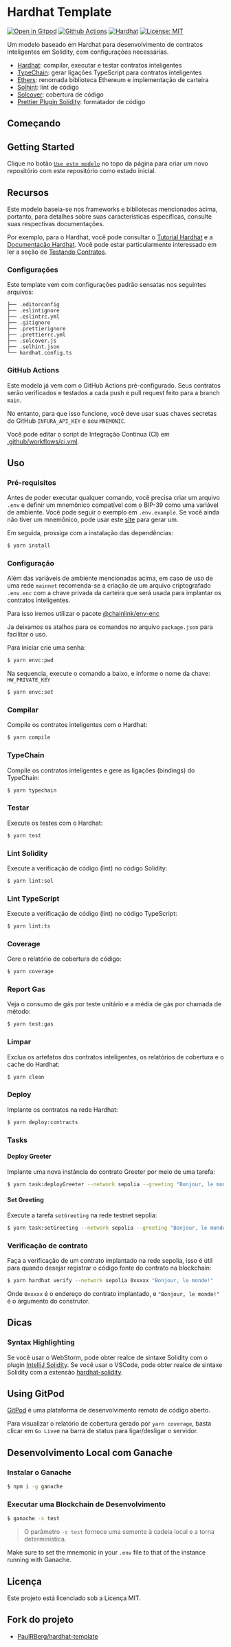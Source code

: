 # Hardhat Template

[![Open in Gitpod][gitpod-badge]][gitpod] [![Github Actions][gha-badge]][gha] [![Hardhat][hardhat-badge]][hardhat]
[![License: MIT][license-badge]][license]

[gitpod]: https://gitpod.io/#https://github.com/valmirphp/hardhat-template
[gitpod-badge]: https://img.shields.io/badge/Gitpod-Open%20in%20Gitpod-FFB45B?logo=gitpod
[gha]: https://github.com/valmirphp/hardhat-template/actions
[gha-badge]: https://github.com/valmirphp/hardhat-template/actions/workflows/ci.yml/badge.svg
[hardhat]: https://hardhat.org/
[hardhat-badge]: https://img.shields.io/badge/Built%20with-Hardhat-FFDB1C.svg
[license]: https://opensource.org/licenses/MIT
[license-badge]: https://img.shields.io/badge/License-MIT-blue.svg

Um modelo baseado em Hardhat para desenvolvimento de contratos inteligentes em Solidity, com configurações necessárias.

- [Hardhat](https://github.com/nomiclabs/hardhat): compilar, executar e testar contratos inteligentes
- [TypeChain](https://github.com/ethereum-ts/TypeChain): gerar ligações TypeScript para contratos inteligentes
- [Ethers](https://github.com/ethers-io/ethers.js/): renomada biblioteca Ethereum e implementação de carteira
- [Solhint](https://github.com/protofire/solhint): lint de código
- [Solcover](https://github.com/sc-forks/solidity-coverage): cobertura de código
- [Prettier Plugin Solidity](https://github.com/prettier-solidity/prettier-plugin-solidity): formatador de código

## Começando

## Getting Started

Clique no botão [`Use este modelo`](https://github.com/valmirphp/hardhat-template/generate) no topo da página para criar
um novo repositório com este repositório como estado inicial.

## Recursos

Este modelo baseia-se nos frameworks e bibliotecas mencionados acima, portanto, para detalhes sobre suas características
específicas, consulte suas respectivas documentações.

Por exemplo, para o Hardhat, você pode consultar o [Tutorial Hardhat](https://hardhat.org/tutorial) e a
[Documentação Hardhat](https://hardhat.org/docs). Você pode estar particularmente interessado em ler a seção de
[Testando Contratos](https://hardhat.org/tutorial/testing-contracts).

### Configurações

Este template vem com configurações padrão sensatas nos seguintes arquivos:

```text
├── .editorconfig
├── .eslintignore
├── .eslintrc.yml
├── .gitignore
├── .prettierignore
├── .prettierrc.yml
├── .solcover.js
├── .solhint.json
└── hardhat.config.ts
```

### GitHub Actions

Este modelo já vem com o GitHub Actions pré-configurado. Seus contratos serão verificados e testados a cada push e pull
request feito para a branch `main`.

No entanto, para que isso funcione, você deve usar suas chaves secretas do GitHub `INFURA_API_KEY` e seu `MNEMONIC`.

Você pode editar o script de Integração Contínua (CI) em [.github/workflows/ci.yml](.github/workflows/ci.yml).

## Uso

### Pré-requisitos

Antes de poder executar qualquer comando, você precisa criar um arquivo `.env` e definir um mnemônico compatível com o
BIP-39 como uma variável de ambiente. Você pode seguir o exemplo em `.env.example`. Se você ainda não tiver um
mnemônico, pode usar este [site](https://iancoleman.io/bip39/) para gerar um.

Em seguida, prossiga com a instalação das dependências:

```sh
$ yarn install
```

### Configuração

Além das variáveis de ambiente mencionadas acima, em caso de uso de uma rede `mainnet` recomenda-se a criação de um
arquivo criptografado `.env.enc` com a chave privada da carteira que será usada para implantar os contratos
inteligentes.

Para isso iremos utilizar o pacote [@chainlink/env-enc](https://www.npmjs.com/package/@chainlink/env-enc)

Ja deixamos os atalhos para os comandos no arquivo `package.json` para facilitar o uso.

Para iniciar crie uma senha:

```sh
$ yarn envc:pwd
```

Na sequencia, execute o comando a baixo, e informe o nome da chave: `HW_PRIVATE_KEY`

```sh
$ yarn envc:set
```

### Compilar

Compile os contratos inteligentes com o Hardhat:

```sh
$ yarn compile
```

### TypeChain

Compile os contratos inteligentes e gere as ligações (bindings) do TypeChain:

```sh
$ yarn typechain
```

### Testar

Execute os testes com o Hardhat:

```sh
$ yarn test
```

### Lint Solidity

Execute a verificação de código (lint) no código Solidity:

```sh
$ yarn lint:sol
```

### Lint TypeScript

Execute a verificação de código (lint) no código TypeScript:

```sh
$ yarn lint:ts
```

### Coverage

Gere o relatório de cobertura de código:

```sh
$ yarn coverage
```

### Report Gas

Veja o consumo de gás por teste unitário e a média de gás por chamada de método:

```sh
$ yarn test:gas
```

### Limpar

Exclua os artefatos dos contratos inteligentes, os relatórios de cobertura e o cache do Hardhat:

```sh
$ yarn clean
```

### Deploy

Implante os contratos na rede Hardhat:

```sh
$ yarn deploy:contracts
```

### Tasks

#### Deploy Greeter

Implante uma nova instância do contrato Greeter por meio de uma tarefa:

```sh
$ yarn task:deployGreeter --network sepolia --greeting "Bonjour, le monde!"
```

#### Set Greeting

Execute a tarefa `setGreeting` na rede testnet sepolia:

```sh
$ yarn task:setGreeting --network sepolia --greeting "Bonjour, le monde!" --account 3
```

### Verificação de contrato

Faça a verificação de um contrato implantado na rede sepolia, isso é útil para quando desejar registrar o código fonte
do contrato na blockchain:

```sh
$ yarn hardhat verify --network sepolia 0xxxxx "Bonjour, le monde!"
```

Onde `0xxxxx` é o endereço do contrato implantado, e `"Bonjour, le monde!"` é o argumento do construtor.

## Dicas

### Syntax Highlighting

Se você usar o WebStorm, pode obter realce de sintaxe Solidity com o plugin
[IntelliJ Solidity](https://plugins.jetbrains.com/plugin/9475-solidity). Se você usar o VSCode, pode obter realce de
sintaxe Solidity com a extensão
[hardhat-solidity](https://marketplace.visualstudio.com/items?itemName=NomicFoundation.hardhat-solidity).

## Using GitPod

[GitPod](https://www.gitpod.io/) é uma plataforma de desenvolvimento remoto de código aberto.

Para visualizar o relatório de cobertura gerado por `yarn coverage`, basta clicar em `Go Live`e na barra de status para
ligar/desligar o servidor.

## Desenvolvimento Local com Ganache

### Instalar o Ganache

```sh
$ npm i -g ganache
```

### Executar uma Blockchain de Desenvolvimento

```sh
$ ganache -s test
```

> O parâmetro `-s test` fornece uma semente à cadeia local e a torna determinística.

Make sure to set the mnemonic in your `.env` file to that of the instance running with Ganache.

## Licença

Este projeto está licenciado sob a Licença MIT.

## Fork do projeto

- [PaulRBerg/hardhat-template](https://github.com/PaulRBerg/hardhat-template)
